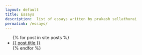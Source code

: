 ```yaml
---
layout: default
title: Essays
description:  list of essays written by prakash sellathurai
permalink: /essays/
---
```




<ul>
  {% for post in site.posts %}
    <li>
      <a  href="{{ post.url }}"  title="{{ post.title }}">{{ post.title }}</a>
    </li>
  {% endfor %}
</ul>

